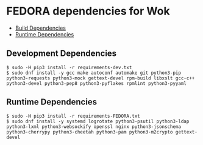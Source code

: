 FEDORA dependencies for Wok
================================

* [Build Dependencies](#development-dependencies)
* [Runtime Dependencies](#runtime-dependencies)

Development Dependencies
--------------------

    $ sudo -H pip3 install -r requirements-dev.txt
    $ sudo dnf install -y gcc make autoconf automake git python3-pip python3-requests python3-mock gettext-devel rpm-build libxslt gcc-c++ python3-devel python3-pep8 python3-pyflakes rpmlint python3-pyyaml

Runtime Dependencies
--------------------

    $ sudo -H pip3 install -r requirements-FEDORA.txt
    $ sudo dnf install -y systemd logrotate python3-psutil python3-ldap python3-lxml python3-websockify openssl nginx python3-jsonschema python3-cherrypy python3-cheetah python3-pam python3-m2crypto gettext-devel
